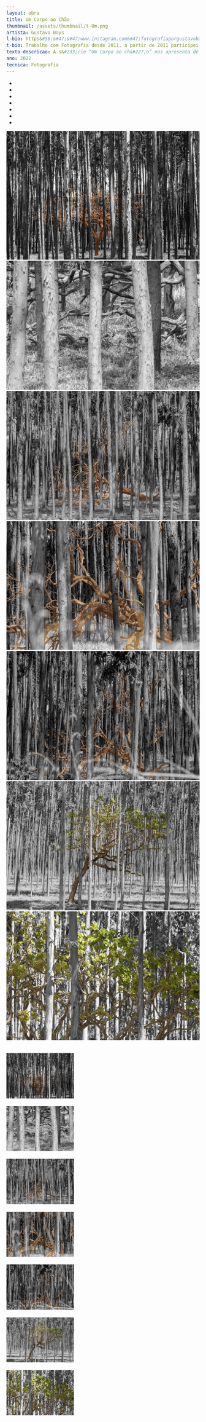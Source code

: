 ```yaml
---
layout: obra
title: Um Corpo ao Chão
thumbnail: /assets/thumbnail/t-Um.png
artista: Gustavo Bays
l-bio: https&#58;&#47;&#47;www.instagram.com&#47;fotografiaporgustavobays
t-bio: Trabalho com Fotografia desde 2011, a partir de 2011 participei de algumas exposi&#231;&#245;es fotográficas coletivas, exposi&#231;&#245;es com sele&#231;&#245;es pr&#233;vias e a convite. Em 2019 participei de uma exposi&#231;&#227;o no Texas e New Orleans com uma fotografia na t&#233;cnica de Cianotipia. Em 2020 produzi a primeira exposi&#231;&#227;o individual com uma s&#233;rie fotográfica intitulada &#34;Há Penas Poss&#237;veis&#34;. Em 2021 fiquei em segundo lugar em um Concurso de Fotografia em Bras&#237;lia, na categoria Preto e Branco. em 2022 venci um concurso nacional de fotografia realizado pela UEG campus Anápolis com temática ambiental, sobre o cerrado. Em 2022 participei de um concurso nacional de fotografia do site Iphoto Chanel e fiquei em primeiro com mais de 17 mil votos, de um total de 20 mil. Em 2023 participei de uma exposi&#231;&#227;o coletiva, novamente de cianotipia, no Tenessee. Ainda em 2023 participei do Sal&#227;o de Arte Conteporânea de Formosa, exposi&#231;&#227;o com artistas selecionados do Brasil todo, realizado pela IFG campus Formosa.
texto-descricao: A s&#233;rie “Um Corpo ao ch&#227;o” nos apresenta de forma metafórica uma das principais causas da destrui&#231;&#227;o &#40;ou morte&#41; do cerrado, a monocultura. Entre as linhas padronizadas, retas, do que foi escolhido para substituir o cerrado naquele espa&#231;o  se apresentam as linhas espontâneas, de curvas livres e infinitas, mostrando a beleza que ali habitava. A for&#231;a do cerrado aparece na resist&#234;ncia destas que foram as últimas, que mesmo mortas permaneceram inteiras. Resistiram, mas o constru&#237;do substituiu o natural. As de linhas retas que se imp&#245;em permanecem de p&#233; olhando aquela cheia de curvas que agonizou.
ano: 2022
tecnica: Fotografia
---
```

<div class="menu d-none d-sm-block">


  <div id="imagens" class="carousel slide" data-ride="carousel">


   <ul class="carousel-indicators">
      <li data-target="#imagens" data-slide-to="0" class="active"></li>
      <li data-target="#imagens" data-slide-to="1"></li>
      <li data-target="#imagens" data-slide-to="2"></li>
      <li data-target="#imagens" data-slide-to="3"></li>
      <li data-target="#imagens" data-slide-to="4"></li>
      <li data-target="#imagens" data-slide-to="5"></li>
      <li data-target="#imagens" data-slide-to="6"></li>
     


   </ul>
    
   <div class="carousel-inner">
      <div class="carousel-item active">
        <img src="/assets/obras/Um/1.jpg" alt="Um Corpo ao Chão" class="img-fluid mx-auto d-block">
      </div>
      <div class="carousel-item">
        <img src="/assets/obras/Um/2.jpg" alt="Um Corpo ao Chão" class="img-fluid mx-auto d-block">
      </div>
      <div class="carousel-item">
        <img src="/assets/obras/Um/3.jpg" alt="Um Corpo ao Chão" class="img-fluid mx-auto d-block">
      </div>
      <div class="carousel-item">
        <img src="/assets/obras/Um/4.jpg" alt="Um Corpo ao Chão" class="img-fluid mx-auto d-block">
      </div>
      <div class="carousel-item">
        <img src="/assets/obras/Um/5.jpg" alt="Um Corpo ao Chão" class="img-fluid mx-auto d-block">
      </div>
      <div class="carousel-item">
        <img src="/assets/obras/Um/6.jpg" alt="Um Corpo ao Chão" class="img-fluid mx-auto d-block">
      </div>
      <div class="carousel-item">
        <img src="/assets/obras/Um/7.jpg" alt="Um Corpo ao Chão" class="img-fluid mx-auto d-block">
      </div>
      
  </div>
 
 
   <a class="carousel-control-prev" href="#imagens" data-slide="prev">
      <span class="carousel-control-prev-icon"></span>
    </a>
    <a class="carousel-control-next" href="#imagens" data-slide="next">
      <span class="carousel-control-next-icon"></span>
    </a>
  </div>
<br>





<div class="d-block d-sm-none">
  
  <img src="/assets/obras/Um/1.jpg" alt="Um Corpo ao Chão" class="img-fluid" width="35%"><br><br>
  <img src="/assets/obras/Um/2.jpg" alt="Um Corpo ao Chão" class="img-fluid" width="35%"><br><br>
  <img src="/assets/obras/Um/3.jpg" alt="Um Corpo ao Chão" class="img-fluid" width="35%"><br><br>
  <img src="/assets/obras/Um/4.jpg" alt="Um Corpo ao Chão" class="img-fluid" width="35%"><br><br>
  <img src="/assets/obras/Um/5.jpg" alt="Um Corpo ao Chão" class="img-fluid" width="35%"><br><br>
  <img src="/assets/obras/Um/6.jpg" alt="Um Corpo ao Chão" class="img-fluid" width="35%"><br><br>
  <img src="/assets/obras/Um/7.jpg" alt="Um Corpo ao Chão" class="img-fluid" width="35%"><br><br>
  
</div>
